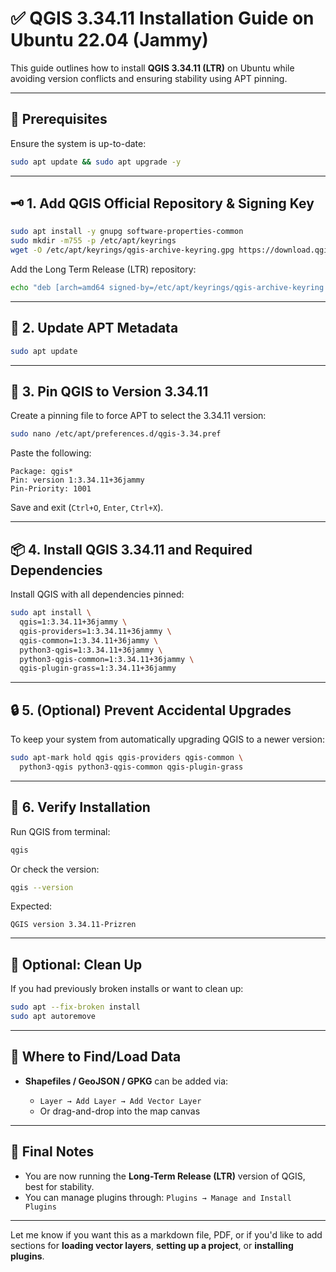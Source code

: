 # ✅ QGIS 3.34.11 Installation Guide on Ubuntu 22.04 (Jammy)

This guide outlines how to install **QGIS 3.34.11 (LTR)** on Ubuntu while avoiding version conflicts and ensuring stability using APT pinning.

---

## 🔧 Prerequisites

Ensure the system is up-to-date:

```bash
sudo apt update && sudo apt upgrade -y
```

---

## 🗝️ 1. Add QGIS Official Repository & Signing Key

```bash
sudo apt install -y gnupg software-properties-common
sudo mkdir -m755 -p /etc/apt/keyrings
wget -O /etc/apt/keyrings/qgis-archive-keyring.gpg https://download.qgis.org/downloads/qgis-archive-keyring.gpg
```

Add the Long Term Release (LTR) repository:

```bash
echo "deb [arch=amd64 signed-by=/etc/apt/keyrings/qgis-archive-keyring.gpg] https://qgis.org/ubuntu-ltr jammy main" | sudo tee /etc/apt/sources.list.d/qgis-ltr.list
```

---

## 🔁 2. Update APT Metadata

```bash
sudo apt update
```

---

## 📌 3. Pin QGIS to Version 3.34.11

Create a pinning file to force APT to select the 3.34.11 version:

```bash
sudo nano /etc/apt/preferences.d/qgis-3.34.pref
```

Paste the following:

```text
Package: qgis*
Pin: version 1:3.34.11+36jammy
Pin-Priority: 1001
```

Save and exit (`Ctrl+O`, `Enter`, `Ctrl+X`).

---

## 📦 4. Install QGIS 3.34.11 and Required Dependencies

Install QGIS with all dependencies pinned:

```bash
sudo apt install \
  qgis=1:3.34.11+36jammy \
  qgis-providers=1:3.34.11+36jammy \
  qgis-common=1:3.34.11+36jammy \
  python3-qgis=1:3.34.11+36jammy \
  python3-qgis-common=1:3.34.11+36jammy \
  qgis-plugin-grass=1:3.34.11+36jammy
```

---

## 🔒 5. (Optional) Prevent Accidental Upgrades

To keep your system from automatically upgrading QGIS to a newer version:

```bash
sudo apt-mark hold qgis qgis-providers qgis-common \
  python3-qgis python3-qgis-common qgis-plugin-grass
```

---

## 🧪 6. Verify Installation

Run QGIS from terminal:

```bash
qgis
```

Or check the version:

```bash
qgis --version
```

Expected:

```
QGIS version 3.34.11-Prizren
```

---

## 🧰 Optional: Clean Up

If you had previously broken installs or want to clean up:

```bash
sudo apt --fix-broken install
sudo apt autoremove
```

---

## 📂 Where to Find/Load Data

* **Shapefiles / GeoJSON / GPKG** can be added via:

  * `Layer → Add Layer → Add Vector Layer`
  * Or drag-and-drop into the map canvas

---

## 📝 Final Notes

* You are now running the **Long-Term Release (LTR)** version of QGIS, best for stability.
* You can manage plugins through: `Plugins → Manage and Install Plugins`

---

Let me know if you want this as a markdown file, PDF, or if you'd like to add sections for **loading vector layers**, **setting up a project**, or **installing plugins**.
